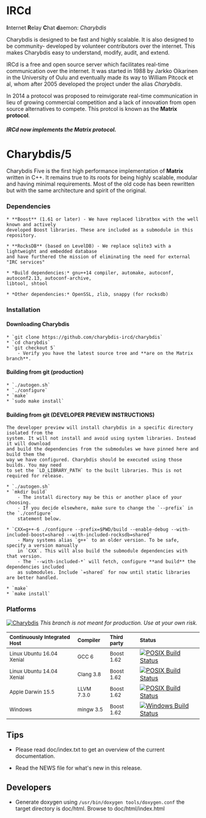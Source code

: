# IRCd

**I**nternet **R**elay **C**hat **d**aemon: *Charybdis*

Charybdis is designed to be fast and highly scalable. It is also designed to be community-
developed by volunteer contributors over the internet. This makes Charybdis easy to understand,
modify, audit, and extend.

IRCd is a free and open source server which facilitates real-time communication over the
internet. It was started in 1988 by Jarkko Oikarinen in the University of Oulu and eventually
made its way to William Pitcock et al, whom after 2005 developed the project under the alias
*Charybdis*.

In 2014 a protocol was proposed to reinvigorate real-time communication in lieu of growing
commercial competition and a lack of innovation from open source alternatives to
compete. This protcol is known as the **Matrix protocol**.

##### IRCd now implements the Matrix protocol.


# Charybdis/5

Charybdis Five is the first high performance implementation of **Matrix** written in C++. It remains
true to its roots for being highly scalable, modular and having minimal requirements. Most of the
old code has been rewritten but with the same architecture and spirit of the original.


### Dependencies

	* **Boost** (1.61 or later) - We have replaced libratbox with the well known and actively
	developed Boost libraries. These are included as a submodule in this repository.

	* **RocksDB** (based on LevelDB) - We replace sqlite3 with a lightweight and embedded database
	and have furthered the mission of eliminating the need for external "IRC services"

	* *Build dependencies:* gnu++14 compiler, automake, autoconf, autoconf2.13, autoconf-archive,
	libtool, shtool

	* *Other dependencies:* OpenSSL, zlib, snappy (for rocksdb)

### Installation

#### Downloading Charybdis

	* `git clone https://github.com/charybdis-ircd/charybdis`
	* `cd charybdis`
	* `git checkout 5`
		- Verify you have the latest source tree and **are on the Matrix branch**.

#### Building from git (production)

	* `./autogen.sh`
	* `./configure`
	* `make`
	* `sudo make install`

#### Building from git (DEVELOPER PREVIEW INSTRUCTIONS)

	The developer preview will install charybdis in a specific directory isolated from the
	system. It will not install and avoid using system libraries. Instead it will download
	and build the dependencies from the submodules we have pinned here and build them the
	way we have configured. Charybdis should be executed using those builds. You may need
	to set the `LD_LIBRARY_PATH` to the built libraries. This is not required for release.

	* `./autogen.sh`
	* `mkdir build`
		- The install directory may be this or another place of your choosing.
		- If you decide elsewhere, make sure to change the `--prefix` in the `./configure`
		statement below.

	* `CXX=g++-6 ./configure --prefix=$PWD/build --enable-debug --with-included-boost=shared --with-included-rocksdb=shared`
		- Many systems alias `g++` to an older version. To be safe, specify a version manually
		in `CXX`. This will also build the submodule dependencies with that version.
		- The `--with-included-*` will fetch, configure **and build** the dependencies included
		as submodules. Include `=shared` for now until static libraries are better handled.

	* `make`
	* `make install`


### Platforms

[![Charybdis](http://img.shields.io/SemVer/v5.0.0-dev.png)](https://github.com/charybdis-ircd/charybdis/tree/master)
*This branch is not meant for production. Use at your own risk.*

| <sub> Continuously Integrated Host </sub>   | <sub> Compiler </sub>    | <sub> Third party </sub> | <sub> Status </sub> |
|:------------------------------------------- |:------------------------ |:------------------------ |:------------------- |
| <sub> Linux Ubuntu 16.04 Xenial </sub>      | <sub> GCC 6       </sub> | <sub> Boost 1.62 </sub>  | [![POSIX Build Status](https://travis-ci.org/charybdis-ircd/charybdis.svg?branch=master)](https://travis-ci.org/charybdis-ircd/charybdis) |
| <sub> Linux Ubuntu 14.04 Xenial </sub>      | <sub> Clang 3.8   </sub> | <sub> Boost 1.62 </sub>  | [![POSIX Build Status](https://travis-ci.org/charybdis-ircd/charybdis.svg?branch=master)](https://travis-ci.org/charybdis-ircd/charybdis) |
| <sub> Apple Darwin 15.5 </sub>              | <sub> LLVM 7.3.0  </sub> | <sub> Boost 1.62 </sub>  | [![POSIX Build Status](https://travis-ci.org/charybdis-ircd/charybdis.svg?branch=master)](https://travis-ci.org/charybdis-ircd/charybdis) |
| <sub> Windows </sub>                        | <sub> mingw 3.5   </sub> | <sub> Boost 1.62 </sub>  | [![Windows Build Status](https://ci.appveyor.com/api/projects/status/is0obsml8xyq2qk7/branch/master?svg=true)](https://ci.appveyor.com/project/kaniini/charybdis/branch/master) |

## Tips

 * Please read doc/index.txt to get an overview of the current documentation.

 * Read the NEWS file for what's new in this release.

## Developers

 * Generate doxygen using `/usr/bin/doxygen tools/doxygen.conf` the target
 directory is doc/html. Browse to doc/html/index.html
